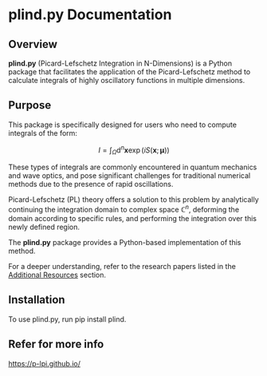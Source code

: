 # plind.py Documentation

## Overview
**plind.py** (Picard-Lefschetz Integration in N-Dimensions) is a Python package that facilitates the application of the Picard-Lefschetz method to calculate integrals of highly oscillatory functions in multiple dimensions.

## Purpose
This package is specifically designed for users who need to compute integrals of the form:

$$I = \int_\Omega \text{d}^n\mathbf{x}\exp(i S(\mathbf{x}; \mathbf{\mu}))$$

These types of integrals are commonly encountered in quantum mechanics and wave optics, and pose significant challenges for traditional numerical methods due to the presence of rapid oscillations.

Picard-Lefschetz (PL) theory offers a solution to this problem by analytically continuing the integration domain to complex space $\mathbb{C}^n$, deforming the domain according to specific rules, and performing the integration over this newly defined region.

The **plind.py** package provides a Python-based implementation of this method.

For a deeper understanding, refer to the research papers listed in the [Additional Resources](#additional-resources) section.

## Installation
To use plind.py, run pip install plind.


## Refer for more info
https://p-lpi.github.io/




